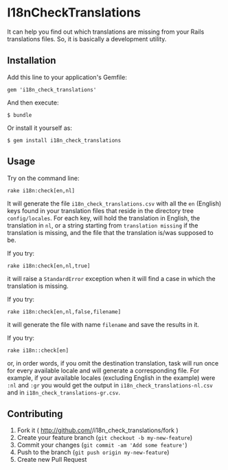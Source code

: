 # I18nCheckTranslations

It can help you find out which translations are missing from your Rails translations files.
So, it is basically a development utility.

## Installation

Add this line to your application's Gemfile:

    gem 'i18n_check_translations'

And then execute:

    $ bundle

Or install it yourself as:

    $ gem install i18n_check_translations

## Usage

Try on the command line:

    rake i18n:check[en,nl]

It will generate the file `i18n_check_translations.csv` with all the `en` (English) keys found in your translation files
that reside in the directory tree `config/locales`. For each key, will hold the translation in English, the translation in `nl`,
or a string starting from `translation missing` if the translation is missing, and the file that the translation is/was supposed
to be.

If you try:

    rake i18n:check[en,nl,true]

it will raise a `StandardError` exception when it will find a case in which the translation is missing.

If you try:

    rake i18n:check[en,nl,false,filename]

it will generate the file with name `filename` and save the results in it.

If you try:

    rake i18n::check[en]

or, in order words, if you omit the destination translation, task will run once for every available locale and will generate
a corresponding file. For example, if your available locales (excluding English in the example) were `:nl` and `:gr` you
would get the output in `i18n_check_translations-nl.csv` and in `i18n_check_translations-gr.csv`.

## Contributing

1. Fork it ( http://github.com/<my-github-username>/i18n_check_translations/fork )
2. Create your feature branch (`git checkout -b my-new-feature`)
3. Commit your changes (`git commit -am 'Add some feature'`)
4. Push to the branch (`git push origin my-new-feature`)
5. Create new Pull Request
